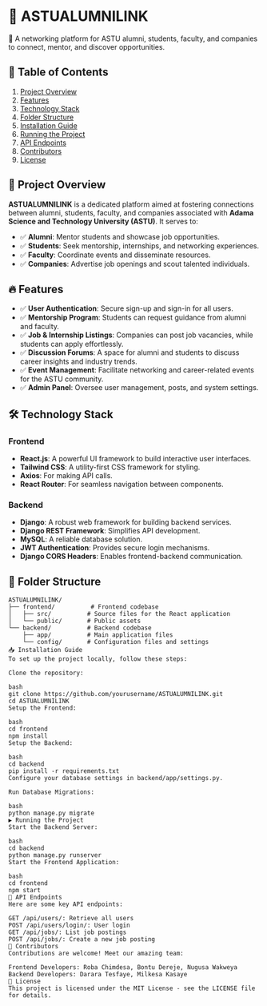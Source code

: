 # 🌟 ASTUALUMNILINK  

🚀 A networking platform for ASTU alumni, students, faculty, and companies to connect, mentor, and discover opportunities.  

## 📌 Table of Contents  

1. [Project Overview](#project-overview)  
2. [Features](#features)  
3. [Technology Stack](#technology-stack)  
4. [Folder Structure](#folder-structure)  
5. [Installation Guide](#installation-guide)  
6. [Running the Project](#running-the-project)  
7. [API Endpoints](#api-endpoints)  
8. [Contributors](#contributors)  
9. [License](#license)  

## 📖 Project Overview  

**ASTUALUMNILINK** is a dedicated platform aimed at fostering connections between alumni, students, faculty, and companies associated with **Adama Science and Technology University (ASTU)**. It serves to:  

- ✅ **Alumni**: Mentor students and showcase job opportunities.  
- ✅ **Students**: Seek mentorship, internships, and networking experiences.  
- ✅ **Faculty**: Coordinate events and disseminate resources.  
- ✅ **Companies**: Advertise job openings and scout talented individuals.  

## 🔥 Features  

- ✅ **User Authentication**: Secure sign-up and sign-in for all users.  
- ✅ **Mentorship Program**: Students can request guidance from alumni and faculty.  
- ✅ **Job & Internship Listings**: Companies can post job vacancies, while students can apply effortlessly.  
- ✅ **Discussion Forums**: A space for alumni and students to discuss career insights and industry trends.  
- ✅ **Event Management**: Facilitate networking and career-related events for the ASTU community.  
- ✅ **Admin Panel**: Oversee user management, posts, and system settings.  

## 🛠️ Technology Stack  

### Frontend  

- **React.js**: A powerful UI framework to build interactive user interfaces.  
- **Tailwind CSS**: A utility-first CSS framework for styling.  
- **Axios**: For making API calls.  
- **React Router**: For seamless navigation between components.  

### Backend  

- **Django**: A robust web framework for building backend services.  
- **Django REST Framework**: Simplifies API development.  
- **MySQL**: A reliable database solution.  
- **JWT Authentication**: Provides secure login mechanisms.  
- **Django CORS Headers**: Enables frontend-backend communication.  

## 📂 Folder Structure  

```plaintext  
ASTUALUMNILINK/  
├── frontend/          # Frontend codebase  
│   ├── src/          # Source files for the React application  
│   └── public/       # Public assets  
└── backend/          # Backend codebase  
    ├── app/          # Main application files  
    └── config/       # Configuration files and settings  
📥 Installation Guide
To set up the project locally, follow these steps:

Clone the repository:

bash
git clone https://github.com/yourusername/ASTUALUMNILINK.git  
cd ASTUALUMNILINK  
Setup the Frontend:

bash
cd frontend  
npm install  
Setup the Backend:

bash
cd backend  
pip install -r requirements.txt  
Configure your database settings in backend/app/settings.py.

Run Database Migrations:

bash
python manage.py migrate  
▶️ Running the Project
Start the Backend Server:

bash
cd backend  
python manage.py runserver  
Start the Frontend Application:

bash
cd frontend  
npm start  
📡 API Endpoints
Here are some key API endpoints:

GET /api/users/: Retrieve all users
POST /api/users/login/: User login
GET /api/jobs/: List job postings
POST /api/jobs/: Create a new job posting
👥 Contributors
Contributions are welcome! Meet our amazing team:

Frontend Developers: Roba Chimdesa, Bontu Dereje, Nugusa Wakweya
Backend Developers: Darara Tesfaye, Milkesa Kasaye
📄 License
This project is licensed under the MIT License - see the LICENSE file for details.

